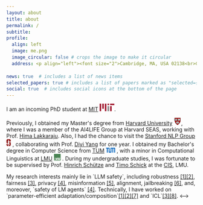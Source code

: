 ```yaml
---
layout: about
title: about
permalink: /
subtitle:
profile:
  align: left
  image: me.png
  image_circular: false # crops the image to make it circular
  address: <p align="left"><font size="2">Cambridge, MA, USA 02138<br>Graduate School of Arts and Sciences, Harvard University</font></p>

news: true  # includes a list of news items
selected_papers: true # includes a list of papers marked as "selected={true}"
social: true  # includes social icons at the bottom of the page
--- 
```

I am an incoming PhD student at [MIT](https://www.mit.edu/) <img src="assets/img/mit.png" alt="h" height="20px">.

Previously, I obtained my Master's degree from [Harvard University](https://www.harvard.edu/) <img src="assets/img/h.png" alt="h" height="20px">, where I was a member of the 
	AI4LIFE Group at 
	Harvard SEAS, working with Prof. 
	[Hima Lakkaraju](https://himalakkaraju.github.io/).
Also, I had the chance to visit the 
	[Stanford NLP Group](https://nlp.stanford.edu/) <img src="assets/img/Stanford.png" alt="s" height="19px"> , collaborating with Prof.
	[Diyi Yang](https://cs.stanford.edu/~diyiy/index.html) for one year.
I obtained my Bachelor's degree in Computer Science from 
	[TUM](https://www.tum.de/en/) <img src="assets/img/TUM.png" alt="tum" height="13px"> , with a minor in Computational Linguistics at 
	[LMU](https://www.lmu.de/en/) <img src="assets/img/LMU.jpeg" alt="lmu" height="18px"> . During my undergraduate studies, I was fortunate to be supervised by Prof. 
	[Hinrich Schütze](https://scholar.google.com/citations?user=qIL9dWUAAAAJ&hl=en) and [Timo Schick](https://scholar.google.de/citations?user=k8CKy5UAAAAJ&hl=en)
	at the [CIS](https://www.cis.uni-muenchen.de/), LMU.
<!-->
My research interests mainly lie in `LLM safety`, including robustness <a href="https://arxiv.org/abs/2305.13406">[1]</a><a href="https://arxiv.org/abs/2311.00915">[2]</a>, fairness <a href="https://arxiv.org/abs/2310.14607">[3]</a>, privacy <a href="https://arxiv.org/abs/2409.00138">[4]</a>, misinformation <a href="https://arxiv.org/abs/2311.09630">[5]</a>, alignment, jailbreaking <a href="">[6]</a>, and, moreover, `safety of LM agents` <a href="https://arxiv.org/abs/2409.00138">[4]</a>. Technically, I have worked on `parameter-efficient adaptation/composition`<a href="https://arxiv.org/abs/2305.13406">[1]</a><a href="https://arxiv.org/abs/2311.00915">[2]</a><a href="https://arxiv.org/abs/2302.14413">[7]</a>  and `ICL`<a href="https://arxiv.org/abs/2310.14607">[3]</a><a href="https://arxiv.org/abs/2202.06133">[8]</a>.
<-->
